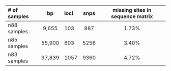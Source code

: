| # of samples   |  bp          |  loci        |     snps     | missing sites in sequence matrix |
| :------------- | :----------: | :----------- | :----------: | :------------------------------: |
|  n88 samples   |    9,655     |     103      |     887      |               1.73%              |
|  n85 samples   |   55,900     |     603      |     5256     |               3.40%              |
|  n83 samples   |   97,839     |     1057     |     9360     |               4.72%              |
